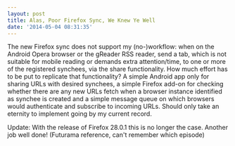 ```yaml
---
layout: post
title: Alas, Poor Firefox Sync, We Knew Ye Well
date: '2014-05-04 08:31:35'
---
```


The new Firefox sync does not support my (no-)workflow: when on the Android Opera browser or the gReader RSS reader, send a tab, which is not suitable for mobile reading or demands extra attention/time, to one or more of the registered synchees, via the share functionality. How much effort has to be put to replicate that functionality? A simple Android app only for sharing URLs with desired synchees, a simple Firefox add-on for checking whether there are any new URLs fetch when a browser instance identified as synchee is created and a simple message queue on which browsers would authenticate and subscribe to incoming URLs. Should only take an eternity to implement going by my current record.


Update: With the release of Firefox 28.0.1 this is no longer the case. Another job well done! (Futurama	 reference, can't remember which episode)